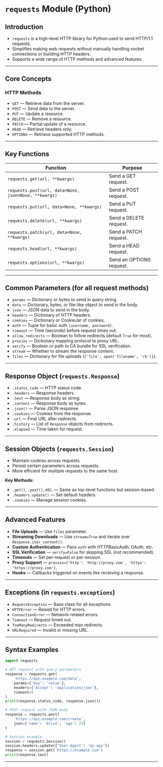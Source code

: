 # `requests` Module (Python)

## Introduction

* `requests` is a high-level HTTP library for Python used to send HTTP/1.1 requests.
* Simplifies making web requests without manually handling socket connections or building HTTP headers.
* Supports a wide range of HTTP methods and advanced features.

---

## Core Concepts

### HTTP Methods

* `GET` — Retrieve data from the server.
* `POST` — Send data to the server.
* `PUT` — Update a resource.
* `DELETE` — Remove a resource.
* `PATCH` — Partial update of a resource.
* `HEAD` — Retrieve headers only.
* `OPTIONS` — Retrieve supported HTTP methods.

---

## Key Functions

| Function                                             | Purpose                  |
| ---------------------------------------------------- | ------------------------ |
| `requests.get(url, **kwargs)`                        | Send a GET request.      |
| `requests.post(url, data=None, json=None, **kwargs)` | Send a POST request.     |
| `requests.put(url, data=None, **kwargs)`             | Send a PUT request.      |
| `requests.delete(url, **kwargs)`                     | Send a DELETE request.   |
| `requests.patch(url, data=None, **kwargs)`           | Send a PATCH request.    |
| `requests.head(url, **kwargs)`                       | Send a HEAD request.     |
| `requests.options(url, **kwargs)`                    | Send an OPTIONS request. |

---

## Common Parameters (for all request methods)

* `params` — Dictionary or bytes to send in query string.
* `data` — Dictionary, bytes, or file-like object to send in the body.
* `json` — JSON data to send in the body.
* `headers` — Dictionary of HTTP headers.
* `cookies` — Dictionary or CookieJar of cookies.
* `auth` — Tuple for basic auth `(username, password)`.
* `timeout` — Time (seconds) before request times out.
* `allow_redirects` — Boolean to follow redirects (default `True` for most).
* `proxies` — Dictionary mapping protocol to proxy URL.
* `verify` — Boolean or path to CA bundle for SSL verification.
* `stream` — Whether to stream the response content.
* `files` — Dictionary for file uploads (`{'file': open('filename', 'rb')}`).

---

## Response Object (`requests.Response`)

* `.status_code` — HTTP status code.
* `.headers` — Response headers.
* `.text` — Response body as string.
* `.content` — Response body as bytes.
* `.json()` — Parse JSON response.
* `.cookies` — Cookies from the response.
* `.url` — Final URL after redirects.
* `.history` — List of `Response` objects from redirects.
* `.elapsed` — Time taken for request.

---

## Session Objects (`requests.Session`)

* Maintain cookies across requests.
* Persist certain parameters across requests.
* More efficient for multiple requests to the same host.

**Key Methods:**

* `.get()`, `.post()`, etc. — Same as top-level functions but session-based.
* `.headers.update()` — Set default headers.
* `.cookies` — Manage session cookies.

---

## Advanced Features

* **File Uploads** — Use `files` parameter.
* **Streaming Downloads** — Use `stream=True` and iterate over `Response.iter_content()`.
* **Custom Authentication** — Pass `auth` with HTTPBasicAuth, OAuth, etc.
* **SSL Verification** — `verify=False` for skipping SSL (not recommended).
* **Timeouts** — Set per-request or per-session.
* **Proxy Support** — `proxies={'http': 'http://proxy.com', 'https': 'https://proxy.com'}`.
* **Hooks** — Callbacks triggered on events like receiving a response.

---

## Exceptions (in `requests.exceptions`)

* `RequestException` — Base class for all exceptions.
* `HTTPError` — Raised for HTTP errors.
* `ConnectionError` — Network-related errors.
* `Timeout` — Request timed out.
* `TooManyRedirects` — Exceeded max redirects.
* `URLRequired` — Invalid or missing URL.

---

## Syntax Examples

```python
import requests

# GET request with query parameters
response = requests.get(
    'https://api.example.com/data',
    params={'key': 'value'},
    headers={'Accept': 'application/json'},
    timeout=5
)
print(response.status_code, response.json())

# POST request with JSON body
response = requests.post(
    'https://api.example.com/create',
    json={'name': 'Alice', 'age': 25}
)

# Session example
session = requests.Session()
session.headers.update({'User-Agent': 'my-app'})
response = session.get('https://example.com')
print(response.text)
```

---
